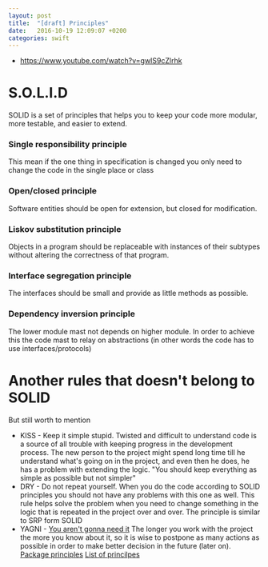 ```yaml
---
layout: post
title:  "[draft] Principles"
date:   2016-10-19 12:09:07 +0200
categories: swift
---
```


* https://www.youtube.com/watch?v=gwIS9cZlrhk


# S.O.L.I.D

SOLID is a set of principles that helps you to keep your code more modular, more testable, and easier to extend.

### Single responsibility principle

This mean if the one thing in specification is changed you only need to change the code in the single place or class

### Open/closed principle

Software entities should be open for extension, but closed for modification.

### Liskov substitution principle

Objects in a program should be replaceable with instances of their subtypes without altering the correctness of that program.

### Interface segregation principle

The interfaces should be small and provide as little methods as possible.

### Dependency inversion principle

The lower module mast not depends on higher module. In order to achieve this the code mast to relay on abstractions (in other words the code has to use interfaces/protocols)

# Another rules that doesn't belong to SOLID
But still worth to mention

* KISS - Keep it simple stupid. Twisted and difficult to understand code is a source of all trouble with keeping progress in the development process. The new person to the project might spend long time till he understand what's going on in the project, and even then he does, he has a problem with extending the logic. "You should keep everything as simple as possible but not simpler"
* DRY - Do not repeat yourself. When you do the code according to SOLID principles you should not have any problems with this one as well. This rule helps solve the problem when you need to change something in the logic that is repeated in the project over and over. The principle is similar to SRP form SOLID
* YAGNI - [You aren't gonna need it](https://en.wikipedia.org/wiki/You_aren't_gonna_need_it) The longer you work with the project the more you know about it, so it is wise to postpone as many actions as possible in order to make better decision in the future (later on).
[Package principles](https://en.wikipedia.org/wiki/Package_principles)
[List of princilpes](https://en.wikipedia.org/wiki/List_of_software_development_philosophies)


[google]: http://www.google.com  "Google it!"
